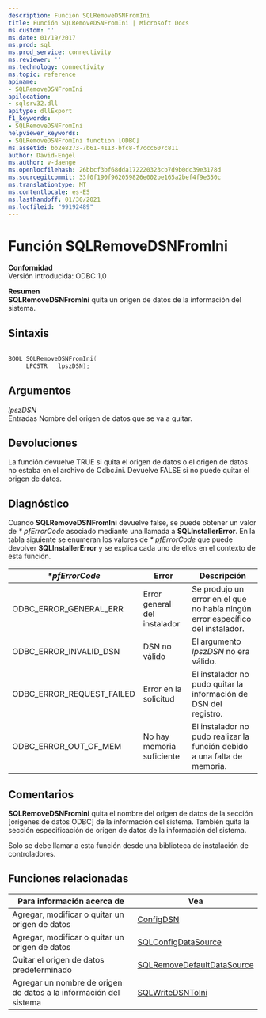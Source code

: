 ```yaml
---
description: Función SQLRemoveDSNFromIni
title: Función SQLRemoveDSNFromIni | Microsoft Docs
ms.custom: ''
ms.date: 01/19/2017
ms.prod: sql
ms.prod_service: connectivity
ms.reviewer: ''
ms.technology: connectivity
ms.topic: reference
apiname:
- SQLRemoveDSNFromIni
apilocation:
- sqlsrv32.dll
apitype: dllExport
f1_keywords:
- SQLRemoveDSNFromIni
helpviewer_keywords:
- SQLRemoveDSNFromIni function [ODBC]
ms.assetid: bb2e8273-7b61-4113-bfc8-f7ccc607c811
author: David-Engel
ms.author: v-daenge
ms.openlocfilehash: 26bbcf3bf68dda172220323cb7d9b0dc39e3178d
ms.sourcegitcommit: 33f0f190f962059826e002be165a2bef4f9e350c
ms.translationtype: MT
ms.contentlocale: es-ES
ms.lasthandoff: 01/30/2021
ms.locfileid: "99192489"
---
```

# <a name="sqlremovedsnfromini-function"></a>Función SQLRemoveDSNFromIni
**Conformidad**  
 Versión introducida: ODBC 1,0  
  
 **Resumen**  
 **SQLRemoveDSNFromIni** quita un origen de datos de la información del sistema.  
  
## <a name="syntax"></a>Sintaxis  
  
```cpp  
  
BOOL SQLRemoveDSNFromIni(  
     LPCSTR   lpszDSN);  
```  
  
## <a name="arguments"></a>Argumentos  
 *lpszDSN*  
 Entradas Nombre del origen de datos que se va a quitar.  
  
## <a name="returns"></a>Devoluciones  
 La función devuelve TRUE si quita el origen de datos o el origen de datos no estaba en el archivo de Odbc.ini. Devuelve FALSE si no puede quitar el origen de datos.  
  
## <a name="diagnostics"></a>Diagnóstico  
 Cuando **SQLRemoveDSNFromIni** devuelve false, se puede obtener un valor de *\* pfErrorCode* asociado mediante una llamada a **SQLInstallerError**. En la tabla siguiente se enumeran los valores de *\* pfErrorCode* que puede devolver **SQLInstallerError** y se explica cada uno de ellos en el contexto de esta función.  
  
|*\*pfErrorCode*|Error|Descripción|  
|---------------------|-----------|-----------------|  
|ODBC_ERROR_GENERAL_ERR|Error general del instalador|Se produjo un error en el que no había ningún error específico del instalador.|  
|ODBC_ERROR_INVALID_DSN|DSN no válido|El argumento *lpszDSN* no era válido.|  
|ODBC_ERROR_REQUEST_FAILED|Error en la solicitud|El instalador no pudo quitar la información de DSN del registro.|  
|ODBC_ERROR_OUT_OF_MEM|No hay memoria suficiente|El instalador no pudo realizar la función debido a una falta de memoria.|  
  
## <a name="comments"></a>Comentarios  
 **SQLRemoveDSNFromIni** quita el nombre del origen de datos de la sección [orígenes de datos ODBC] de la información del sistema. También quita la sección especificación de origen de datos de la información del sistema.  
  
 Solo se debe llamar a esta función desde una biblioteca de instalación de controladores.  
  
## <a name="related-functions"></a>Funciones relacionadas  
  
|Para información acerca de|Vea|  
|---------------------------|---------|  
|Agregar, modificar o quitar un origen de datos|[ConfigDSN](../../../odbc/reference/syntax/configdsn-function.md)|  
|Agregar, modificar o quitar un origen de datos|[SQLConfigDataSource](../../../odbc/reference/syntax/sqlconfigdatasource-function.md)|  
|Quitar el origen de datos predeterminado|[SQLRemoveDefaultDataSource](../../../odbc/reference/syntax/sqlremovedefaultdatasource-function.md)|  
|Agregar un nombre de origen de datos a la información del sistema|[SQLWriteDSNToIni](../../../odbc/reference/syntax/sqlwritedsntoini-function.md)|
